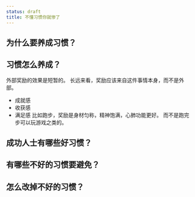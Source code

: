 ```yaml
---
status: draft
title: 不懂习惯你就惨了
---
```

## 为什么要养成习惯？
## 习惯怎么养成？
外部奖励的效果是短暂的。
长远来看，奖励应该来自这件事情本身，而不是外部。
* 成就感
* 收获感
* 满足感
比如跑步，奖励是身材匀称，精神饱满，心肺功能更好。
而不是跑完步可以玩游戏之类的。


## 成功人士有哪些好习惯？
## 有哪些不好的习惯要避免？
## 怎么改掉不好的习惯？
